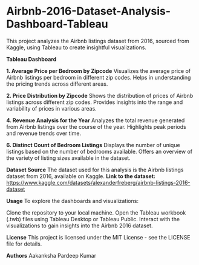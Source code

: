 # Airbnb-2016-Dataset-Analysis-Dashboard-Tableau

This project analyzes the Airbnb listings dataset from 2016, sourced from Kaggle, using Tableau to create insightful visualizations.

**Tableau Dashboard**

**1. Average Price per Bedroom by Zipcode**
Visualizes the average price of Airbnb listings per bedroom in different zip codes.
Helps in understanding the pricing trends across different areas.

**2. Price Distribution by Zipcode**
Shows the distribution of prices of Airbnb listings across different zip codes.
Provides insights into the range and variability of prices in various areas.

**4. Revenue Analysis for the Year**
Analyzes the total revenue generated from Airbnb listings over the course of the year.
Highlights peak periods and revenue trends over time.

**6. Distinct Count of Bedroom Listings**
Displays the number of unique listings based on the number of bedrooms available.
Offers an overview of the variety of listing sizes available in the dataset.

**Dataset Source**
The dataset used for this analysis is the Airbnb listings dataset from 2016, available on Kaggle.
**Link to the dataset:** https://www.kaggle.com/datasets/alexanderfreberg/airbnb-listings-2016-dataset

**Usage**
To explore the dashboards and visualizations:

Clone the repository to your local machine.
Open the Tableau workbook (.twb) files using Tableau Desktop or Tableau Public.
Interact with the visualizations to gain insights into the Airbnb 2016 dataset.

**License**
This project is licensed under the MIT License - see the LICENSE file for details.

**Authors**
Aakanksha Pardeep Kumar
